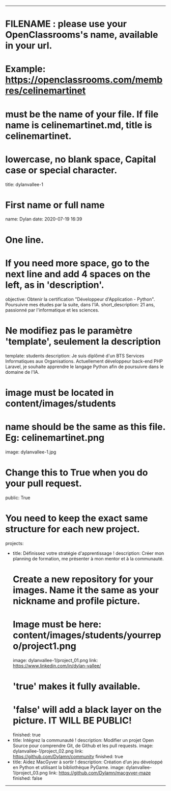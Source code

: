 ---

# FILENAME : please use your OpenClassrooms's name, available in your url.
# Example: https://openclassrooms.com/membres/celinemartinet
# must be the name of your file. If file name is celinemartinet.md, title is celinemartinet.
# lowercase, no blank space, Capital case or special character.
title: dylanvallee-1

# First name or full name
name: Dylan
date: 2020-07-19 16:39

# One line.
# If you need more space, go to the next line and add 4 spaces on the left, as in 'description'.
objective: 
    Obtenir la certification "Développeur d'Application - Python". Poursuivre mes études par la suite, dans l'IA. 
short_description: 
    21 ans, passionné par l'informatique et les sciences.

# Ne modifiez pas le paramètre 'template', seulement la description
template: students
description:
    Je suis diplômé d'un BTS Services Informatiques aux Organisations.
    Actuellement développeur back-end PHP Laravel, je souhaite 
    apprendre le langage Python afin de poursuivre dans le domaine de l'IA.
    
# image must be located in content/images/students
# name should be the same as this file. Eg: celinemartinet.png
image: dylanvallee-1.jpg

# Change this to True when you do your pull request.
public: True

# You need to keep the exact same structure for each new project.
projects:
  - title: Définissez votre stratégie d'apprentissage !
    description: Créer mon planning de formation, me présenter à mon mentor et à la communauté.
    # Create a new repository for your images. Name it the same as your nickname and profile picture.
    # Image must be here: content/images/students/yourrepo/project1.png
    image: dylanvallee-1/project_01.png
    link: https://www.linkedin.com/in/dylan-vallee/
    # 'true' makes it fully available.
    # 'false' will add a black layer on the picture. IT WILL BE PUBLIC!
    finished: true
  - title: Intégrez la communauté !
    description: Modifier un projet Open Source pour comprendre Git, de Github et les pull requests. 
    image: dylanvallee-1/project_02.png
    link: https://github.com/Dylamn/community
    finished: true
  - title: Aidez MacGyver à sortir !
    description: Création d’un jeu développé en Python et utilisant la bibliothèque PyGame.
    image: dylanvallee-1/project_03.png
    link: https://github.com/Dylamn/macgyver-maze
    finished: false
---
